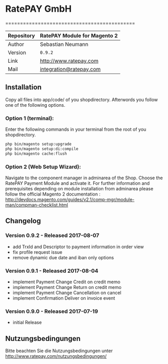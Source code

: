 # RatePAY GmbH
============================================

|Repository | RatePAY Module for Magento 2
|------|----------
|Author | Sebastian Neumann
|Version | `0.9.2`
|Link | http://www.ratepay.com
|Mail | integration@ratepay.com

## Installation
Copy all files into app/code/ of you shopdirectory.
Afterwords you follow one of the following options.
### Option 1 (terminal):
Enter the following commands in your terminal from the root of you shopdirectory.
````bash
php bin/magento setup:upgrade
php bin/magento setup:di:compile
php bin/magento cache:flush
````

### Option 2 (Web Setup Wizard):
Navigate to the component manager in adminarea of the Shop. Choose the RatePAY Payment Module and activate it.
For further information and prerequisites depending on module installation from adminarea please follow the official Magento 2 documentation : http://devdocs.magento.com/guides/v2.1/comp-mgr/module-man/compman-checklist.html

## Changelog

### Version 0.9.2 - Released 2017-08-07
* add TrxId and Descriptor to payment information in order view
* fix profile request issue
* remove dynamic due date and iban only options

### Version 0.9.1 - Released 2017-08-04
* implement Payment Change Credit on credit memo 
* implement Payment Change Return on credit memo
* implement Payment Change Cancellation on cancel
* implement Confirmation Deliver on invoice event

### Version 0.9.0 - Released 2017-07-19
* initial Release

## Nutzungsbedingungen
Bitte beachten Sie die Nutzungsbedingungen unter http://www.ratepay.com/nutzungsbedingungen/

